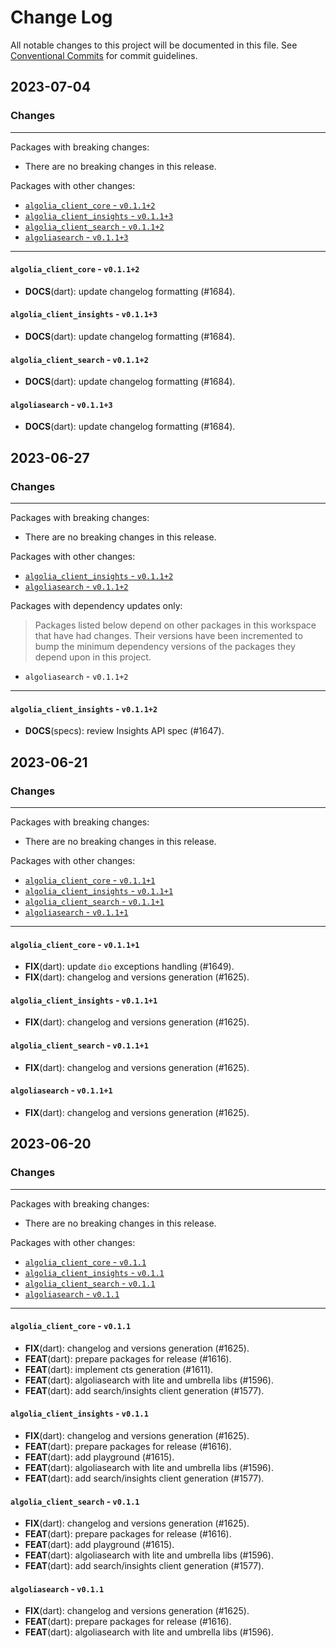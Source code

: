 # Change Log

All notable changes to this project will be documented in this file.
See [Conventional Commits](https://conventionalcommits.org) for commit guidelines.

## 2023-07-04

### Changes

---

Packages with breaking changes:

 - There are no breaking changes in this release.

Packages with other changes:

 - [`algolia_client_core` - `v0.1.1+2`](#algolia_client_core---v0112)
 - [`algolia_client_insights` - `v0.1.1+3`](#algolia_client_insights---v0113)
 - [`algolia_client_search` - `v0.1.1+2`](#algolia_client_search---v0112)
 - [`algoliasearch` - `v0.1.1+3`](#algoliasearch---v0113)

---

#### `algolia_client_core` - `v0.1.1+2`

 - **DOCS**(dart): update changelog formatting (#1684).

#### `algolia_client_insights` - `v0.1.1+3`

 - **DOCS**(dart): update changelog formatting (#1684).

#### `algolia_client_search` - `v0.1.1+2`

 - **DOCS**(dart): update changelog formatting (#1684).

#### `algoliasearch` - `v0.1.1+3`

 - **DOCS**(dart): update changelog formatting (#1684).


## 2023-06-27

### Changes

---

Packages with breaking changes:

 - There are no breaking changes in this release.

Packages with other changes:

 - [`algolia_client_insights` - `v0.1.1+2`](#algolia_client_insights---v0112)
 - [`algoliasearch` - `v0.1.1+2`](#algoliasearch---v0112)

Packages with dependency updates only:

> Packages listed below depend on other packages in this workspace that have had changes. Their versions have been incremented to bump the minimum dependency versions of the packages they depend upon in this project.

 - `algoliasearch` - `v0.1.1+2`

---

#### `algolia_client_insights` - `v0.1.1+2`

 - **DOCS**(specs): review Insights API spec (#1647).


## 2023-06-21

### Changes

---

Packages with breaking changes:

 - There are no breaking changes in this release.

Packages with other changes:

 - [`algolia_client_core` - `v0.1.1+1`](#algolia_client_core---v0111)
 - [`algolia_client_insights` - `v0.1.1+1`](#algolia_client_insights---v0111)
 - [`algolia_client_search` - `v0.1.1+1`](#algolia_client_search---v0111)
 - [`algoliasearch` - `v0.1.1+1`](#algoliasearch---v0111)

---

#### `algolia_client_core` - `v0.1.1+1`

 - **FIX**(dart): update `dio` exceptions handling  (#1649).
 - **FIX**(dart): changelog and versions generation (#1625).

#### `algolia_client_insights` - `v0.1.1+1`

 - **FIX**(dart): changelog and versions generation (#1625).

#### `algolia_client_search` - `v0.1.1+1`

 - **FIX**(dart): changelog and versions generation (#1625).

#### `algoliasearch` - `v0.1.1+1`

 - **FIX**(dart): changelog and versions generation (#1625).


## 2023-06-20

### Changes

---

Packages with breaking changes:

 - There are no breaking changes in this release.

Packages with other changes:

 - [`algolia_client_core` - `v0.1.1`](#algolia_client_core---v011)
 - [`algolia_client_insights` - `v0.1.1`](#algolia_client_insights---v011)
 - [`algolia_client_search` - `v0.1.1`](#algolia_client_search---v011)
 - [`algoliasearch` - `v0.1.1`](#algoliasearch---v011)

---

#### `algolia_client_core` - `v0.1.1`

 - **FIX**(dart): changelog and versions generation (#1625).
 - **FEAT**(dart): prepare packages for release (#1616).
 - **FEAT**(dart): implement cts generation (#1611).
 - **FEAT**(dart): algoliasearch with lite and umbrella libs  (#1596).
 - **FEAT**(dart): add search/insights client generation (#1577).

#### `algolia_client_insights` - `v0.1.1`

 - **FIX**(dart): changelog and versions generation (#1625).
 - **FEAT**(dart): prepare packages for release (#1616).
 - **FEAT**(dart): add playground (#1615).
 - **FEAT**(dart): algoliasearch with lite and umbrella libs  (#1596).
 - **FEAT**(dart): add search/insights client generation (#1577).

#### `algolia_client_search` - `v0.1.1`

 - **FIX**(dart): changelog and versions generation (#1625).
 - **FEAT**(dart): prepare packages for release (#1616).
 - **FEAT**(dart): add playground (#1615).
 - **FEAT**(dart): algoliasearch with lite and umbrella libs  (#1596).
 - **FEAT**(dart): add search/insights client generation (#1577).

#### `algoliasearch` - `v0.1.1`

 - **FIX**(dart): changelog and versions generation (#1625).
 - **FEAT**(dart): prepare packages for release (#1616).
 - **FEAT**(dart): algoliasearch with lite and umbrella libs  (#1596).

